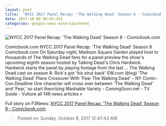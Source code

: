 ```yaml
---
layout: post
title:  "NYCC 2017 Panel Recap: 'The Walking Dead' Season 8 - Comicbook.com"
date: 2017-10-08 00:47:43Z
categories: google-news-entertaintment
---
```


![NYCC 2017 Panel Recap: 'The Walking Dead' Season 8 - Comicbook.com](http://media.comicbook.com/2017/09/twd-caryl-s8-1023708-640x320.jpg)

Comicbook.com NYCC 2017 Panel Recap: 'The Walking Dead' Season 8 Comicbook.com On Saturday night, Madison Square Garden played host to thousands of The Walking Dead fans for a panel preview the show's upcoming eighth season hosted by Talking Dead's Chris Hardwick. Hardwick starts the panel by playing footage from the last ... The Walking Dead cast on season 8: Rick's got 'his strut back' EW.com (blog) 'The Walking Dead' Plans Crossover With 'Fear The Walking Dead' – NY Comic-Con Deadline One character will cross over between 'The Walking Dead' and 'Fear,' so start theorizing Mashable Variety - ComingSoon.net - TV Guide - Vulture all 149 news articles »


Full story on F3News: [NYCC 2017 Panel Recap: 'The Walking Dead' Season 8 - Comicbook.com](http://www.f3nws.com/n/zHSCSJ)

> Posted on: Sunday, October 8, 2017 12:47:43 AM
